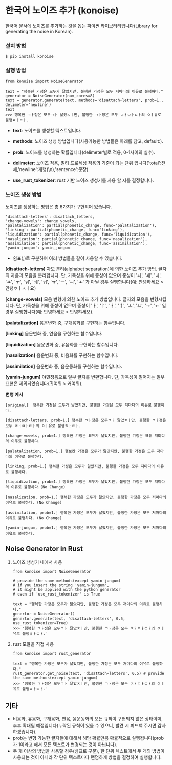 # 한국어 노이즈 추가 (konoise)
한국어 문서에 노이즈를 추가하는 것을 돕는 파이썬 라이브러리입니다(Library for generating the noise in Korean).

### 설치 방법
```
$ pip install konoise
```

### 실행 방법
```
from konoise import NoiseGenerator

text = "행복한 가정은 모두가 닮았지만, 불행한 가정은 모두 저마다의 이유로 불행하다."
generator = NoiseGenerator(num_cores=8)
text = generator.generate(text, methods='disattach-letters', prob=1., delimeter='newline')
text
>>> 행복한 ㄱㅏ정은 모두ㄱㅏ 닮았ㅈㅣ만, 불행한 ㄱㅏ정은 모두 ㅈㅓㅁㅏㄷㅏ의 ㅇㅣ유로 불행ㅎㅏㄷㅏ.
```
- **text**: 노이즈를 생성할 텍스트입니다.

- **methods**: 노이즈 생성 방법입니다(사용가능한 방법들은 아래를 참고, default:).

- **prob**: 노이즈를 생성하는 확률입니다(delimeter별로 적용, 0-1사이의 실수).

- **delimeter**: 노이즈 적용, 멀티 프로세싱 적용의 기준이 되는 단위 입니다('total':전체,'newline':개행(\n),'sentence':문장).

- **use_rust_tokenizer**: rust 기반 노이즈 생성기를 사용 할 지를 결정합니다.

### 노이즈 생성 방법
노이즈를 생성하는 방법은 총 6가지가 구현되어 있습니다.
```
'disattach-letters': disattach_letters,
'change-vowels': change_vowels,
'palatalization': partial(phonetic_change, func='palatalization'),
'linking': partial(phonetic_change, func='linking'),
'liquidization': partial(phonetic_change, func='liquidization'),
'nasalization': partial(phonetic_change, func='nasalization'),
'assimilation': partial(phonetic_change, func='assimilation'),
'yamin-jungum': yamin_jungum
```
- 쉼표(,)로 구분하여 여러 방법들을 같이 사용할 수 있습니다.


**[disattach-letters]** 자모 분리(alphabet separation)에 의한 노이즈 추가 방법. 글자의 자음과 모음을 분리합니다. 단, 가독성을 위해 종성이 없으며 중성이  'ㅘ', 'ㅙ', 'ㅚ', 'ㅛ', 'ㅜ', 'ㅝ', 'ㅞ', 'ㅟ', 'ㅠ', 'ㅡ', 'ㅢ', 'ㅗ' 가 아닐 경우 실행합니다(예: 안녕하세요 > 안녕ㅎㅏㅅㅔ요)

**[change-vowels]** 모음 변형에 의한 노이즈 추가 방법입니다. 글자의 모음을 변형시킵니다. 단, 가독성을 위해 종성이 없으며 중성이 'ㅏ', 'ㅑ', 'ㅓ', 'ㅕ', 'ㅗ', 'ㅛ', 'ㅜ', 'ㅠ' 일 경우 실행합니다(예: 안녕하세요 > 안녕햐세오).

**[palatalization]** 음운변화 중, 구개음화를 구현하는 함수입니다.

**[linking]** 음운변화 중, 연음을 구현하는 함수입니다.

**[liquidization]** 음운변화 중, 유음화를 구현하는 함수입니다.

**[nasalization]** 음운변화 중, 비음화를 구현하는 함수입니다.

**[assimilation]** 음운변화 중, 음운동화를 구현하는 함수입니다.

**[yamin-jungum]** 야민정음으로 일부 글자를 변환합니다. 단, 가독성이 떨어지는 일부 표현은 제외되었습니다(귀여워 > 커여워).


**변형 예시**
```
[original]  행복한 가정은 모두가 닮았지만, 불행한 가정은 모두 저마다의 이유로 불행하다.

[disattach-letters, prob=1.] 행복한 ㄱㅏ정은 모두ㄱㅏ 닮았ㅈㅣ만, 불행한 ㄱㅏ정은 모두 ㅈㅓㅁㅏㄷㅏ의 ㅇㅣ유로 불행ㅎㅏㄷㅏ.

[change-vowels, prob=1.] 행복한 갸정은 묘듀갸 닮았지만, 불행한 갸정은 묘듀 져먀댜의 이우료 불행햐댜.

[palatalization, prob=1.] 행보칸 가정은 모두가 닮았지만, 불행한 가정은 모두 저마다의 이유로 불행하다.

[linking, prob=1.] 행복한 가정은 모두가 달맜지만, 불행한 가정은 모두 저마다의 이유로 불행하다.

[liquidization, prob=1.] 행복한 가정은 모두가 닮았지만, 불행한 가정은 모두 저마다의 이유로 불행하다.(No Change)

[nasalization, prob=1.] 행복한 가정은 모두가 닮았지만, 불행한 가정은 모두 저마다의 이유로 불행하다. (No Change)

[assimilation, prob=1.] 행복한 가정은 모두가 닮았지만, 불행한 가정은 모두 저마다의 이유로 불행하다. (No Change)

[yamin-jungum, prob=1.] 행복한 가정은 모두가 닮았지만, 불행한 가정은 모두 저마다의 이윾로 불행하다.
```


## Noise Generator in Rust
1. 노이즈 생성기 내에서 사용
    ```
    from konoise import NoiseGenerator
    
    # provide the same methods(except yamin-jungum)
    # if you insert the string 'yamin-jungum', 
    # it might be applied with the python generator 
    # even if 'use_rust_tokenizer' is True
    
    text = "행복한 가정은 모두가 닮았지만, 불행한 가정은 모두 저마다의 이유로 불행하다."
    genertor = NoiseGenerator()
    genertor.generate(text, 'disattach-letters', 0.5, use_rust_tokenizer=True) 
    >>> '행복한 ㄱㅏ정은 모두ㄱㅏ 닮았ㅈㅣ만, 불행한 ㄱㅏ정은 모두 ㅈㅓㅁㅏㄷㅏ의 ㅇㅣ유로 불행ㅎㅏㄷㅏ.'
    ```
2. rust 모듈을 직접 사용
    ```
    from konoise import rust_generator
    
    text = "행복한 가정은 모두가 닮았지만, 불행한 가정은 모두 저마다의 이유로 불행하다."
    rust_generator.get_noise(text, 'disattach-letters', 0.5) # provide the same methods(except yamin-jungum)
    >>> '행복한 ㄱㅏ정은 모두ㄱㅏ 닮았ㅈㅣ만, 불행한 ㄱㅏ정은 모두 ㅈㅓㅁㅏㄷㅏ의 ㅇㅣ유로 불행ㅎㅏㄷㅏ.'
    ```


## 기타
- 비음화, 유음화, 구개음화, 연음, 음운동화의 모든 규칙이 구현되지 않은 상태이며, 추후 확대될 예정입니다(누락된 규칙이 있을 수 있으니, 발견 시 피드백 주시면 감사하겠습니다).
- prob는 변형 가능한 글자들에 대해서 해당 확률만큼 확률적으로 실행됩니다(prob가 1이라고 해서 모든 텍스트가 변경되는 것이 아닙니다).
- 두 개 이상의 방법을 사용할 경우(쉼표로 구분), 한 단위 텍스트에서 두 개의 방법이 사용되는 것이 아니라 각 단위 텍스트마다 랜덤하게 방법을 결정하여 실행합니다. 
